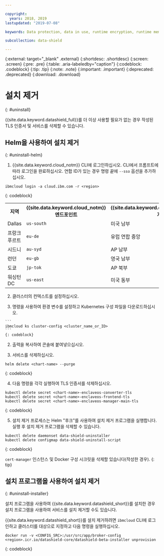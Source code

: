 ```yaml
---

copyright:
  years: 2018, 2019
lastupdated: "2019-07-08"

keywords: Data protection, data in use, runtime encryption, runtime memory encryption, encrypted memory, Intel SGX, software guard extensions, Fortanix runtime encryption

subcollection: data-shield

---
```


{:external: target="_blank" .external}
{:shortdesc: .shortdesc}
{:screen: .screen}
{:pre: .pre}
{:table: .aria-labeledby="caption"}
{:codeblock: .codeblock}
{:tip: .tip}
{:note: .note}
{:important: .important}
{:deprecated: .deprecated}
{:download: .download}

# 설치 제거
{: #uninstall}

{{site.data.keyword.datashield_full}}를 더 이상 사용할 필요가 없는 경우 작성된 TLS 인증서 및 서비스를 삭제할 수 있습니다.


## Helm을 사용하여 설치 제거
{: #uninstall-helm}

1. {{site.data.keyword.cloud_notm}} CLI에 로그인하십시오. CLI에서 프롬프트에 따라 로그인을 완료하십시오. 연합 ID가 있는 경우 명령 끝에 `--sso` 옵션을 추가하십시오.

  ```
  ibmcloud login -a cloud.ibm.com -r <region>
  ```
  {: codeblock}

  <table>
    <tr>
      <th>지역</th>
      <th>{{site.data.keyword.cloud_notm}} 엔드포인트</th>
      <th>{{site.data.keyword.containershort_notm}} 지역</th>
    </tr>
    <tr>
      <td>Dallas</td>
      <td><code>us-south</code></td>
      <td>미국 남부</td>
    </tr>
    <tr>
      <td>프랑크푸르트</td>
      <td><code>eu-de</code></td>
      <td>유럽 연합 중앙</td>
    </tr>
    <tr>
      <td>시드니</td>
      <td><code>au-syd</code></td>
      <td>AP 남부</td>
    </tr>
    <tr>
      <td>런던</td>
      <td><code>eu-gb</code></td>
      <td>영국 남부</td>
    </tr>
    <tr>
      <td>도쿄</td>
      <td><code>jp-tok</code></td>
      <td>AP 북부</td>
    </tr>
    <tr>
      <td>워싱턴 DC</td>
      <td><code>us-east</code></td>
      <td>미국 동부</td>
    </tr>
  </table>

2. 클러스터의 컨텍스트를 설정하십시오.

  1. 명령을 사용하여 환경 변수를 설정하고 Kubernetes 구성 파일을 다운로드하십시오.

    ```
    ibmcloud ks cluster-config <cluster_name_or_ID>
    ```
    {: codeblock}

  2. 출력을 복사하여 콘솔에 붙여넣으십시오.

3. 서비스를 삭제하십시오.

  ```
  helm delete <chart-name> --purge
  ```
  {: codeblock}

4. 다음 명령을 각각 실행하여 TLS 인증서를 삭제하십시오.

  ```
  kubectl delete secret <chart-name>-enclaveos-converter-tls
  kubectl delete secret <chart-name>-enclaveos-frontend-tls
  kubectl delete secret <chart-name>-enclaveos-manager-main-tls
  ```
  {: codeblock}

5. 설치 제거 프로세스는 Helm "후크"를 사용하여 설치 제거 프로그램을 실행합니다. 실행 후 설치 제거 프로그램을 삭제할 수 있습니다.

  ```
  kubectl delete daemonset data-shield-uninstaller
  kubectl delete configmap data-shield-uninstall-script
  ```
  {: codeblock}

`cert-manager` 인스턴스 및 Docker 구성 시크릿을 삭제할 있습니다(작성한 경우).
{: tip}


## 설치 프로그램을 사용하여 설치 제거
{: #uninstall-installer}

설치 프로그램을 사용하여 {{site.data.keyword.datashield_short}}를 설치한 경우 설치 프로그램을 사용하여 서비스를 설치 제거할 수도 있습니다.

{{site.data.keyword.datashield_short}}를 설치 제거하려면 `ibmcloud` CLI에 로그인하고 클러스터를 대상으로 지정하고 다음 명령을 실행하십시오.

  ```
  docker run -v <CONFIG_SRC>:/usr/src/app/broker-config <region>.icr.io/datashield-core/datashield-beta-installer unprovision
  ```
  {: codeblock}

